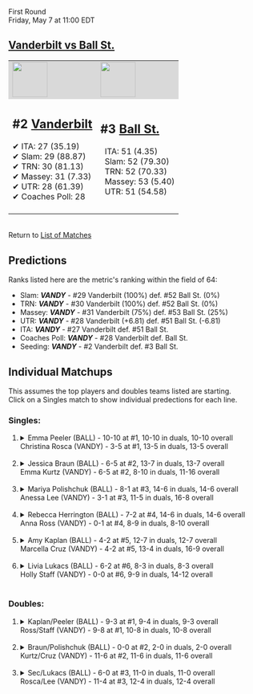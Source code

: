 First Round  
Friday, May 7 at 11:00 EDT
## [Vanderbilt vs Ball St.](https://www.ncaa.com/game/5833676) 

<table><tr style="background-color: #d9d9d9 !important"><td><a href="#"><img src="https://www.ncaa.com/sites/default/files/images/logos/schools/v/vanderbilt.70.png" width="70" height="70" /></a></td><td><a href="#"><img src="https://www.ncaa.com/sites/default/files/images/logos/schools/b/ball-st.70.png" width="70" height="70" /></a></td></tr><tr>
<td>  

<h2>#2 <a href="#">Vanderbilt</a></h2>  
&#10004; ITA: 27 (35.19)<br>  
&#10004; Slam: 29 (88.87)<br>  
&#10004; TRN: 30 (81.13)<br>  
&#10004; Massey: 31 (7.33)<br>  
&#10004; UTR: 28 (61.39)<br>  
&#10004; Coaches Poll: 28<br>  
<br>  

</td>
<td>  

<h2>#3 <a href="#">Ball St.</a></h2>  
&nbsp; ITA: 51 (4.35)<br>  
&nbsp; Slam: 52 (79.30)<br>  
&nbsp; TRN: 52 (70.33)<br>  
&nbsp; Massey: 53 (5.40)<br>  
&nbsp; UTR: 51 (54.58)<br>  
<br>  

</td>
</tr></table>  


<br>Return to [List of Matches](../index.md)  

## Predictions  

Ranks listed here are the metric's ranking within the field of 64:  
- Slam: ***VANDY*** - #29 Vanderbilt (100%) def. #52 Ball St. (0%)  
- TRN: ***VANDY*** - #30 Vanderbilt (100%) def. #52 Ball St. (0%)  
- Massey: ***VANDY*** - #31 Vanderbilt (75%) def. #53 Ball St. (25%)  
- UTR: ***VANDY*** - #28 Vanderbilt (+6.81) def. #51 Ball St. (-6.81)  
- ITA: ***VANDY*** - #27 Vanderbilt def. #51 Ball St.  
- Coaches Poll: ***VANDY*** - #28 Vanderbilt def. Ball St.  
- Seeding: ***VANDY*** - #2 Vanderbilt def. #3 Ball St.  

## Individual Matchups  
This assumes the top players and doubles teams listed are starting.  
Click on a Singles match to show individual predections for each line.  
### Singles:  

<ol>
<li><details>
<summary markdown="span">Emma Peeler (BALL) - 10-10 at #1, 10-10 in duals, 10-10 overall<br>Christina Rosca (VANDY) - 3-5 at #1, 13-5 in duals, 13-5 overall</summary>
<h4>Predictions</h4><ul>
<li>Slam: <b><i>VANDY</i></b> - Rosca (93%) def. Peeler (7%)</li>  
<li>TRN: <b><i>VANDY</i></b> - Rosca (99%) def. Peeler (1%)</li>  
<li>Massey: <b><i>VANDY</i></b> - Rosca (75%) def. Peeler (25%)</li>  
<li>UTR: <b><i>VANDY</i></b> - Rosca (97%) def. Peeler (3%)</li>  
<li>ITA: <b><i>VANDY</i></b> - Rosca (14.48) def. Peeler (0.00)</li>  
</ul></details>&nbsp;</li>
<li><details>
<summary markdown="span">Jessica Braun (BALL) - 6-5 at #2, 13-7 in duals, 13-7 overall<br>Emma Kurtz (VANDY) - 6-5 at #2, 8-10 in duals, 11-16 overall</summary>
<h4>Predictions</h4><ul>
<li>Slam: <b><i>VANDY</i></b> - Kurtz (95%) def. Braun (5%)</li>  
<li>TRN: <b><i>VANDY</i></b> - Kurtz (96%) def. Braun (4%)</li>  
<li>Massey: <b><i>VANDY</i></b> - Kurtz (75%) def. Braun (25%)</li>  
<li>UTR: <b><i>VANDY</i></b> - Kurtz (94%) def. Braun (6%)</li>  
<li>ITA: <b><i>VANDY</i></b> - Kurtz (3.05) def. Braun (1.69)</li>  
</ul></details>&nbsp;</li>
<li><details>
<summary markdown="span">Mariya Polishchuk (BALL) - 8-1 at #3, 14-6 in duals, 14-6 overall<br>Anessa Lee (VANDY) - 3-1 at #3, 11-5 in duals, 16-8 overall</summary>
<h4>Predictions</h4><ul>
<li>Slam: <b><i>VANDY</i></b> - Lee (93%) def. Polishchuk (7%)</li>  
<li>TRN: <b><i>VANDY</i></b> - Lee (96%) def. Polishchuk (4%)</li>  
<li>Massey: <b><i>VANDY</i></b> - Lee (75%) def. Polishchuk (25%)</li>  
<li>UTR: <b><i>VANDY</i></b> - Lee (94%) def. Polishchuk (6%)</li>  
<li>ITA: <b><i>VANDY</i></b> - Lee (2.64) def. Polishchuk (1.84)</li>  
</ul></details>&nbsp;</li>
<li><details>
<summary markdown="span">Rebecca Herrington (BALL) - 7-2 at #4, 14-6 in duals, 14-6 overall<br>Anna Ross (VANDY) - 0-1 at #4, 8-9 in duals, 8-10 overall</summary>
<h4>Predictions</h4><ul>
<li>Slam: <b><i>VANDY</i></b> - Ross (99%) def. Herrington (1%)</li>  
<li>TRN: <b><i>VANDY</i></b> - Ross (99%) def. Herrington (1%)</li>  
<li>Massey: <b><i>VANDY</i></b> - Ross (75%) def. Herrington (25%)</li>  
<li>UTR: <b><i>VANDY</i></b> - Ross (97%) def. Herrington (3%)</li>  
<li>ITA: <b><i>VANDY</i></b> - Ross (2.20) def. Herrington (1.96)</li>  
</ul></details>&nbsp;</li>
<li><details>
<summary markdown="span">Amy Kaplan (BALL) - 4-2 at #5, 12-7 in duals, 12-7 overall<br>Marcella Cruz (VANDY) - 4-2 at #5, 13-4 in duals, 16-9 overall</summary>
<h4>Predictions</h4><ul>
<li>Slam: <b><i>VANDY</i></b> - Cruz (98%) def. Kaplan (2%)</li>  
<li>TRN: <b><i>VANDY</i></b> - Cruz (99%) def. Kaplan (1%)</li>  
<li>Massey: <b><i>VANDY</i></b> - Cruz (75%) def. Kaplan (25%)</li>  
<li>UTR: <b><i>VANDY</i></b> - Cruz (97%) def. Kaplan (3%)</li>  
<li>ITA: <b><i>VANDY</i></b> - Cruz (2.13) def. Kaplan (1.71)</li>  
</ul></details>&nbsp;</li>
<li><details>
<summary markdown="span">Livia Lukacs (BALL) - 6-2 at #6, 8-3 in duals, 8-3 overall<br>Holly Staff (VANDY) - 0-0 at #6, 9-9 in duals, 14-12 overall</summary>
<h4>Predictions</h4><ul>
<li>Slam: <b><i>VANDY</i></b> - Staff (100%) def. Lukacs (0%)</li>  
<li>TRN: <b><i>VANDY</i></b> - Staff (100%) def. Lukacs (0%)</li>  
<li>Massey: <b><i>VANDY</i></b> - Staff (75%) def. Lukacs (25%)</li>  
<li>UTR: <b><i>VANDY</i></b> - Staff (98%) def. Lukacs (2%)</li>  
<li>ITA: <b><i>BALL</i></b> - Lukacs (2.68) def. Staff (1.75)</li>  
</ul></details>&nbsp;</li>
</ol>

### Doubles:  

<ol>
<li><details>
<summary markdown="span">Kaplan/Peeler (BALL) - 9-3 at #1, 9-4 in duals, 9-3 overall<br>Ross/Staff (VANDY) - 9-8 at #1, 10-8 in duals, 10-8 overall</summary>
<br>Sorry, we don't have any metrics for doubles matches</details>&nbsp;</li>
<li><details>
<summary markdown="span">Braun/Polishchuk (BALL) - 0-0 at #2, 2-0 in duals, 2-0 overall<br>Kurtz/Cruz (VANDY) - 11-6 at #2, 11-6 in duals, 11-6 overall</summary>
<br>Sorry, we don't have any metrics for doubles matches</details>&nbsp;</li>
<li><details>
<summary markdown="span">Sec/Lukacs (BALL) - 6-0 at #3, 11-0 in duals, 11-0 overall<br>Rosca/Lee (VANDY) - 11-4 at #3, 12-4 in duals, 12-4 overall</summary>
<br>Sorry, we don't have any metrics for doubles matches</details>&nbsp;</li>
</ol>